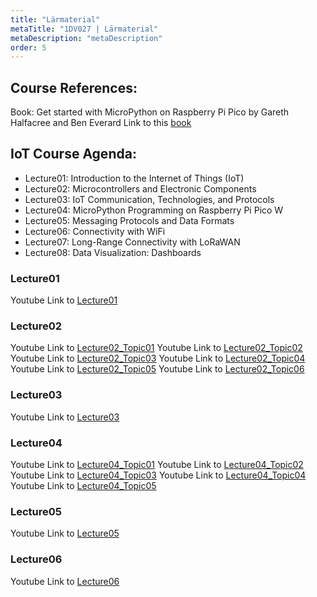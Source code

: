 ```yaml
---
title: "Lärmaterial"
metaTitle: "1DV027 | Lärmaterial"
metaDescription: "metaDescription"
order: 5
---
```


## Course References:

Book: Get started with MicroPython on Raspberry Pi Pico by Gareth Halfacree and Ben Everard
Link to this [book](https://www.raspberrypi.com/documentation/microcontrollers/micropython.html)

## IoT Course Agenda:

- Lecture01: Introduction to the Internet of Things (IoT)
- Lecture02: Microcontrollers and Electronic Components
- Lecture03: IoT Communication, Technologies, and Protocols
- Lecture04: MicroPython Programming on Raspberry Pi Pico W
- Lecture05: Messaging Protocols and Data Formats
- Lecture06: Connectivity with WiFi
- Lecture07: Long-Range Connectivity with LoRaWAN
- Lecture08: Data Visualization: Dashboards

### Lecture01
Youtube Link to [Lecture01](https://www.youtube.com/watch?v=eiYa1vwM7Y4)

### Lecture02
Youtube Link to [Lecture02_Topic01](https://www.youtube.com/watch?v=8I86FaD5shs)
Youtube Link to [Lecture02_Topic02](https://www.youtube.com/watch?v=UACngyxCbx4)
Youtube Link to [Lecture02_Topic03](https://www.youtube.com/watch?v=O2Qg73DZ0mY)
Youtube Link to [Lecture02_Topic04](https://www.youtube.com/watch?v=5F2bstQy9Xo)
Youtube Link to [Lecture02_Topic05](https://www.youtube.com/watch?v=WQbO-3UdYSE)
Youtube Link to [Lecture02_Topic06](https://www.youtube.com/watch?v=eIyMF9CWAtE)

### Lecture03
Youtube Link to [Lecture03](https://www.youtube.com/watch?v=0QO1qudP6xk)

### Lecture04
Youtube Link to [Lecture04_Topic01](https://www.youtube.com/watch?v=ks0HGBduJ5Q)
Youtube Link to [Lecture04_Topic02](https://www.youtube.com/watch?v=sfRXbqhHs5A)
Youtube Link to [Lecture04_Topic03](https://www.youtube.com/watch?v=yFWMzFqbWOM)
Youtube Link to [Lecture04_Topic04](https://www.youtube.com/watch?v=dfERrrLX-oE)
Youtube Link to [Lecture04_Topic05](https://www.youtube.com/watch?v=HqyPeoparWw)

### Lecture05
Youtube Link to [Lecture05](https://www.youtube.com/watch?v=nqGLvCctrMw)

### Lecture06
Youtube Link to [Lecture06](https://www.youtube.com/watch?v=ks0HGBduJ5Q)
